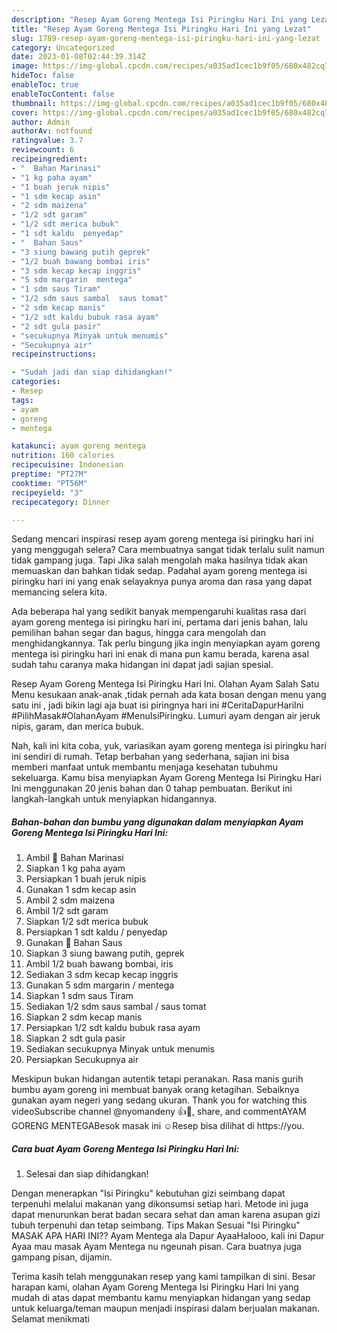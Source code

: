 ```yaml
---
description: "Resep Ayam Goreng Mentega Isi Piringku Hari Ini yang Lezat"
title: "Resep Ayam Goreng Mentega Isi Piringku Hari Ini yang Lezat"
slug: 1789-resep-ayam-goreng-mentega-isi-piringku-hari-ini-yang-lezat
category: Uncategorized
date: 2023-01-08T02:44:39.314Z
image: https://img-global.cpcdn.com/recipes/a035ad1cec1b9f05/680x482cq70/ayam-goreng-mentega-isi-piringku-hari-ini-foto-resep-utama.jpg
hideToc: false
enableToc: true
enableTocContent: false
thumbnail: https://img-global.cpcdn.com/recipes/a035ad1cec1b9f05/680x482cq70/ayam-goreng-mentega-isi-piringku-hari-ini-foto-resep-utama.jpg
cover: https://img-global.cpcdn.com/recipes/a035ad1cec1b9f05/680x482cq70/ayam-goreng-mentega-isi-piringku-hari-ini-foto-resep-utama.jpg
author: Admin
authorAv: notfound
ratingvalue: 3.7
reviewcount: 6
recipeingredient:
- "  Bahan Marinasi"
- "1 kg paha ayam"
- "1 buah jeruk nipis"
- "1 sdm kecap asin"
- "2 sdm maizena"
- "1/2 sdt garam"
- "1/2 sdt merica bubuk"
- "1 sdt kaldu  penyedap"
- "  Bahan Saus"
- "3 siung bawang putih geprek"
- "1/2 buah bawang bombai iris"
- "3 sdm kecap kecap inggris"
- "5 sdm margarin  mentega"
- "1 sdm saus Tiram"
- "1/2 sdm saus sambal  saus tomat"
- "2 sdm kecap manis"
- "1/2 sdt kaldu bubuk rasa ayam"
- "2 sdt gula pasir"
- "secukupnya Minyak untuk menumis"
- "Secukupnya air"
recipeinstructions:

- "Sudah jadi dan siap dihidangkan!"
categories:
- Resep
tags:
- ayam
- goreng
- mentega

katakunci: ayam goreng mentega 
nutrition: 160 calories
recipecuisine: Indonesian
preptime: "PT27M"
cooktime: "PT56M"
recipeyield: "3"
recipecategory: Dinner

---
```



Sedang mencari inspirasi resep ayam goreng mentega isi piringku hari ini yang menggugah selera? Cara membuatnya sangat tidak terlalu sulit namun tidak gampang juga. Tapi Jika salah mengolah maka hasilnya tidak akan memuaskan dan bahkan tidak sedap. Padahal ayam goreng mentega isi piringku hari ini yang enak selayaknya punya aroma dan rasa yang dapat memancing selera kita.


Ada beberapa hal yang sedikit banyak mempengaruhi kualitas rasa dari ayam goreng mentega isi piringku hari ini, pertama dari jenis bahan, lalu pemilihan bahan segar dan bagus, hingga cara mengolah dan menghidangkannya. Tak perlu bingung jika ingin menyiapkan ayam goreng mentega isi piringku hari ini enak di mana pun kamu berada, karena asal sudah tahu caranya maka hidangan ini dapat jadi sajian spesial.

Resep Ayam Goreng Mentega Isi Piringku Hari Ini. Olahan Ayam Salah Satu Menu kesukaan anak-anak ,tidak pernah ada kata bosan dengan menu yang satu ini , jadi bikin lagi aja buat isi piringnya hari ini #CeritaDapurHariIni #PilihMasak#OlahanAyam #MenuIsiPiringku. Lumuri ayam dengan air jeruk nipis, garam, dan merica bubuk.


Nah, kali ini kita coba, yuk, variasikan ayam goreng mentega isi piringku hari ini sendiri di rumah. Tetap berbahan yang sederhana, sajian ini bisa memberi manfaat untuk membantu menjaga kesehatan tubuhmu sekeluarga. Kamu bisa menyiapkan Ayam Goreng Mentega Isi Piringku Hari Ini menggunakan 20 jenis bahan dan 0 tahap pembuatan. Berikut ini langkah-langkah untuk menyiapkan hidangannya.

<!--inarticleads1-->

##### Bahan-bahan dan bumbu yang digunakan dalam menyiapkan Ayam Goreng Mentega Isi Piringku Hari Ini:

1. Ambil  🌿 Bahan Marinasi
1. Siapkan 1 kg paha ayam
1. Persiapkan 1 buah jeruk nipis
1. Gunakan 1 sdm kecap asin
1. Ambil 2 sdm maizena
1. Ambil 1/2 sdt garam
1. Siapkan 1/2 sdt merica bubuk
1. Persiapkan 1 sdt kaldu / penyedap
1. Gunakan  🌿 Bahan Saus
1. Siapkan 3 siung bawang putih, geprek
1. Ambil 1/2 buah bawang bombai, iris
1. Sediakan 3 sdm kecap kecap inggris
1. Gunakan 5 sdm margarin / mentega
1. Siapkan 1 sdm saus Tiram
1. Sediakan 1/2 sdm saus sambal / saus tomat
1. Siapkan 2 sdm kecap manis
1. Persiapkan 1/2 sdt kaldu bubuk rasa ayam
1. Siapkan 2 sdt gula pasir
1. Sediakan secukupnya Minyak untuk menumis
1. Persiapkan Secukupnya air


Meskipun bukan hidangan autentik tetapi peranakan. Rasa manis gurih bumbu ayam goreng ini membuat banyak orang ketagihan. Sebaiknya gunakan ayam negeri yang sedang ukuran. Thank you for watching this videoSubscribe channel @nyomandeny 👍🔔, share, and commentAYAM GORENG MENTEGABesok masak ini ☺️Resep bisa dilihat di https://you. 

<!--inarticleads2-->

##### Cara buat Ayam Goreng Mentega Isi Piringku Hari Ini:


1. Selesai dan siap dihidangkan!

Dengan menerapkan &#34;Isi Piringku&#34; kebutuhan gizi seimbang dapat terpenuhi melalui makanan yang dikonsumsi setiap hari. Metode ini juga dapat menurunkan berat badan secara sehat dan aman karena asupan gizi tubuh terpenuhi dan tetap seimbang. Tips Makan Sesuai &#34;Isi Piringku&#34; MASAK APA HARI INI?? Ayam Mentega ala Dapur AyaaHalooo, kali ini Dapur Ayaa mau masak Ayam Mentega nu ngeunah pisan. Cara buatnya juga gampang pisan, dijamin. 

Terima kasih telah menggunakan resep yang kami tampilkan di sini. Besar harapan kami, olahan Ayam Goreng Mentega Isi Piringku Hari Ini yang mudah di atas dapat membantu kamu menyiapkan hidangan yang sedap untuk keluarga/teman maupun menjadi inspirasi dalam berjualan makanan. Selamat menikmati
